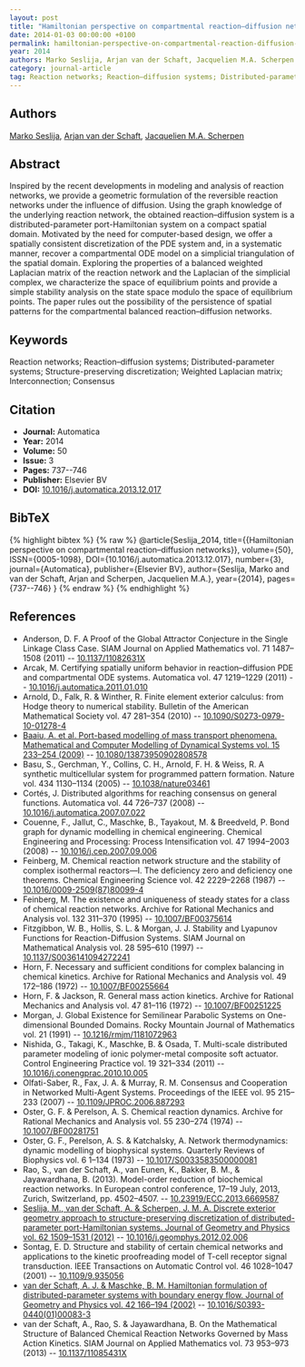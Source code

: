 ```yaml
---
layout: post
title: "Hamiltonian perspective on compartmental reaction–diffusion networks"
date: 2014-01-03 00:00:00 +0100
permalink: hamiltonian-perspective-on-compartmental-reaction-diffusion-networks
year: 2014
authors: Marko Seslija, Arjan van der Schaft, Jacquelien M.A. Scherpen
category: journal-article
tag: Reaction networks; Reaction–diffusion systems; Distributed-parameter systems; Structure-preserving discretization; Weighted Laplacian matrix; Interconnection; Consensus
---
```

 
## Authors
[Marko Seslija](authors/marko-seslija), [Arjan van der Schaft](authors/arjan-van-der-schaft), [Jacquelien M.A. Scherpen](authors/jacquelien-m-a-scherpen)
 
## Abstract
Inspired by the recent developments in modeling and analysis of reaction networks, we provide a geometric formulation of the reversible reaction networks under the influence of diffusion. Using the graph knowledge of the underlying reaction network, the obtained reaction–diffusion system is a distributed-parameter port-Hamiltonian system on a compact spatial domain. Motivated by the need for computer-based design, we offer a spatially consistent discretization of the PDE system and, in a systematic manner, recover a compartmental ODE model on a simplicial triangulation of the spatial domain. Exploring the properties of a balanced weighted Laplacian matrix of the reaction network and the Laplacian of the simplicial complex, we characterize the space of equilibrium points and provide a simple stability analysis on the state space modulo the space of equilibrium points. The paper rules out the possibility of the persistence of spatial patterns for the compartmental balanced reaction–diffusion networks.
 
## Keywords
Reaction networks; Reaction–diffusion systems; Distributed-parameter systems; Structure-preserving discretization; Weighted Laplacian matrix; Interconnection; Consensus
 
## Citation
- **Journal:** Automatica
- **Year:** 2014
- **Volume:** 50
- **Issue:** 3
- **Pages:** 737--746
- **Publisher:** Elsevier BV
- **DOI:** [10.1016/j.automatica.2013.12.017](https://doi.org/10.1016/j.automatica.2013.12.017)
 
## BibTeX
{% highlight bibtex %}
{% raw %}
@article{Seslija_2014,
  title={{Hamiltonian perspective on compartmental reaction–diffusion networks}},
  volume={50},
  ISSN={0005-1098},
  DOI={10.1016/j.automatica.2013.12.017},
  number={3},
  journal={Automatica},
  publisher={Elsevier BV},
  author={Seslija, Marko and van der Schaft, Arjan and Scherpen, Jacquelien M.A.},
  year={2014},
  pages={737--746}
}
{% endraw %}
{% endhighlight %}
 
## References
- Anderson, D. F. A Proof of the Global Attractor Conjecture in the Single Linkage Class Case. SIAM Journal on Applied Mathematics vol. 71 1487–1508 (2011) -- [10.1137/11082631X](https://doi.org/10.1137/11082631X)
- Arcak, M. Certifying spatially uniform behavior in reaction–diffusion PDE and compartmental ODE systems. Automatica vol. 47 1219–1229 (2011) -- [10.1016/j.automatica.2011.01.010](https://doi.org/10.1016/j.automatica.2011.01.010)
- Arnold, D., Falk, R. & Winther, R. Finite element exterior calculus: from Hodge theory to numerical stability. Bulletin of the American Mathematical Society vol. 47 281–354 (2010) -- [10.1090/S0273-0979-10-01278-4](https://doi.org/10.1090/S0273-0979-10-01278-4)
- [Baaiu, A. et al. Port-based modelling of mass transport phenomena. Mathematical and Computer Modelling of Dynamical Systems vol. 15 233–254 (2009)](port-based-modelling-of-mass-transport-phenomena) -- [10.1080/13873950902808578](https://doi.org/10.1080/13873950902808578)
- Basu, S., Gerchman, Y., Collins, C. H., Arnold, F. H. & Weiss, R. A synthetic multicellular system for programmed pattern formation. Nature vol. 434 1130–1134 (2005) -- [10.1038/nature03461](https://doi.org/10.1038/nature03461)
- Cortés, J. Distributed algorithms for reaching consensus on general functions. Automatica vol. 44 726–737 (2008) -- [10.1016/j.automatica.2007.07.022](https://doi.org/10.1016/j.automatica.2007.07.022)
- Couenne, F., Jallut, C., Maschke, B., Tayakout, M. & Breedveld, P. Bond graph for dynamic modelling in chemical engineering. Chemical Engineering and Processing: Process Intensification vol. 47 1994–2003 (2008) -- [10.1016/j.cep.2007.09.006](https://doi.org/10.1016/j.cep.2007.09.006)
- Feinberg, M. Chemical reaction network structure and the stability of complex isothermal reactors—I. The deficiency zero and deficiency one theorems. Chemical Engineering Science vol. 42 2229–2268 (1987) -- [10.1016/0009-2509(87)80099-4](https://doi.org/10.1016/0009-2509(87)80099-4)
- Feinberg, M. The existence and uniqueness of steady states for a class of chemical reaction networks. Archive for Rational Mechanics and Analysis vol. 132 311–370 (1995) -- [10.1007/BF00375614](https://doi.org/10.1007/BF00375614)
- Fitzgibbon, W. B., Hollis, S. L. & Morgan, J. J. Stability and Lyapunov Functions for Reaction-Diffusion Systems. SIAM Journal on Mathematical Analysis vol. 28 595–610 (1997) -- [10.1137/S0036141094272241](https://doi.org/10.1137/S0036141094272241)
- Horn, F. Necessary and sufficient conditions for complex balancing in chemical kinetics. Archive for Rational Mechanics and Analysis vol. 49 172–186 (1972) -- [10.1007/BF00255664](https://doi.org/10.1007/BF00255664)
- Horn, F. & Jackson, R. General mass action kinetics. Archive for Rational Mechanics and Analysis vol. 47 81–116 (1972) -- [10.1007/BF00251225](https://doi.org/10.1007/BF00251225)
- Morgan, J. Global Existence for Semilinear Parabolic Systems on One-dimensional Bounded Domains. Rocky Mountain Journal of Mathematics vol. 21 (1991) -- [10.1216/rmjm/1181072963](https://doi.org/10.1216/rmjm/1181072963)
- Nishida, G., Takagi, K., Maschke, B. & Osada, T. Multi-scale distributed parameter modeling of ionic polymer-metal composite soft actuator. Control Engineering Practice vol. 19 321–334 (2011) -- [10.1016/j.conengprac.2010.10.005](https://doi.org/10.1016/j.conengprac.2010.10.005)
- Olfati-Saber, R., Fax, J. A. & Murray, R. M. Consensus and Cooperation in Networked Multi-Agent Systems. Proceedings of the IEEE vol. 95 215–233 (2007) -- [10.1109/JPROC.2006.887293](https://doi.org/10.1109/JPROC.2006.887293)
- Oster, G. F. & Perelson, A. S. Chemical reaction dynamics. Archive for Rational Mechanics and Analysis vol. 55 230–274 (1974) -- [10.1007/BF00281751](https://doi.org/10.1007/BF00281751)
- Oster, G. F., Perelson, A. S. & Katchalsky, A. Network thermodynamics: dynamic modelling of biophysical systems. Quarterly Reviews of Biophysics vol. 6 1–134 (1973) -- [10.1017/S0033583500000081](https://doi.org/10.1017/S0033583500000081)
- Rao, S., van der Schaft, A., van Eunen, K., Bakker, B. M., & Jayawardhana, B. (2013). Model-order reduction of biochemical reaction networks. In European control conference, 17–19 July, 2013, Zurich, Switzerland, pp. 4502–4507. -- [10.23919/ECC.2013.6669587](https://doi.org/10.23919/ECC.2013.6669587)
- [Seslija, M., van der Schaft, A. & Scherpen, J. M. A. Discrete exterior geometry approach to structure-preserving discretization of distributed-parameter port-Hamiltonian systems. Journal of Geometry and Physics vol. 62 1509–1531 (2012)](discrete-exterior-geometry-approach-to-structure-preserving-discretization-of-distributed-parameter-port-hamiltonian-systems) -- [10.1016/j.geomphys.2012.02.006](https://doi.org/10.1016/j.geomphys.2012.02.006)
- Sontag, E. D. Structure and stability of certain chemical networks and applications to the kinetic proofreading model of T-cell receptor signal transduction. IEEE Transactions on Automatic Control vol. 46 1028–1047 (2001) -- [10.1109/9.935056](https://doi.org/10.1109/9.935056)
- [van der Schaft, A. J. & Maschke, B. M. Hamiltonian formulation of distributed-parameter systems with boundary energy flow. Journal of Geometry and Physics vol. 42 166–194 (2002)](hamiltonian-formulation-of-distributed-parameter-systems-with-boundary-energy-flow) -- [10.1016/S0393-0440(01)00083-3](https://doi.org/10.1016/S0393-0440(01)00083-3)
- van der Schaft, A., Rao, S. & Jayawardhana, B. On the Mathematical Structure of Balanced Chemical Reaction Networks Governed by Mass Action Kinetics. SIAM Journal on Applied Mathematics vol. 73 953–973 (2013) -- [10.1137/11085431X](https://doi.org/10.1137/11085431X)

